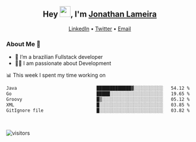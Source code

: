 <h2 align="center">Hey <img src="https://github.com/TheDudeThatCode/TheDudeThatCode/blob/master/Assets/Hi.gif" width="29">, I'm <a href="https://www.linkedin.com/in/jonathanlameira/">Jonathan Lameira</a></h2>
<p align="center">
  <a href="https://www.linkedin.com/in/jonathanlameira/">LinkedIn</a> •
  <a href="https://twitter.com/jlameira">Twitter</a> •
  <a href="mailto:jlameira@gmail.com">Email</a>
</p>

### About Me 🚀
- 🌱  I’m a brazilian Fullstack developer</br>
- 👨‍💻  I am passionate about Development</br>

<!-- ![Jonathan Lameira github stats](https://github-readme-stats.vercel.app/api?username=jlameirameli&show_icons=true&hide_border=true)&nbsp;&nbsp; -->

📊 This week I spent my time working on
<!--START_SECTION:waka-->

```txt
Java                              █████████████▓░░░░░░░░░░░   54.12 %
Go                                █████░░░░░░░░░░░░░░░░░░░░   19.65 %
Groovy                            █▒░░░░░░░░░░░░░░░░░░░░░░░   05.12 %
XML                               █░░░░░░░░░░░░░░░░░░░░░░░░   03.85 %
GitIgnore file                    █░░░░░░░░░░░░░░░░░░░░░░░░   03.82 %
```

<!--END_SECTION:waka-->

<br />

![visitors](https://visitor-badge.laobi.icu/badge?page_id=jlameira.jlameira)
